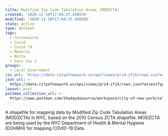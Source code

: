 ```yaml
---
title: Modified Zip Code Tabulation Areas (MODZCTA)
created: '2020-11-10T17:04:37.458576'
modified: '2020-11-10T17:04:37.458585'
state: active
type: dataset
tags:
  - Coronavirus
  - Covid
  - Covid 19
  - Modzcta
  - Mzcta
  - Sars Cov 2
groups:
  - Local Government
csv_url: 'https://data.cityofnewyork.us/api/views/pri4-ifjk/rows.csv?accessType=DOWNLOAD'
json_url: >-
  https://data.cityofnewyork.us/api/views/pri4-ifjk/rows.json?accessType=DOWNLOAD
layout: post
postman_collection_url: >-
  https://www.postman.com/thedaydasource/workspace/city-of-new-york/collection/15909983-b5705e4b-c14a-4179-a9b0-8787705f0897
---
```

A shapefile for mapping data by Modified Zip Code Tabulation Areas (MODZCTA) in NYC, based on the 2010 Census ZCTA shapefile. MODZCTA are being used by the NYC Department of Health & Mental Hygiene (DOHMH) for mapping COVID-19 Data.
